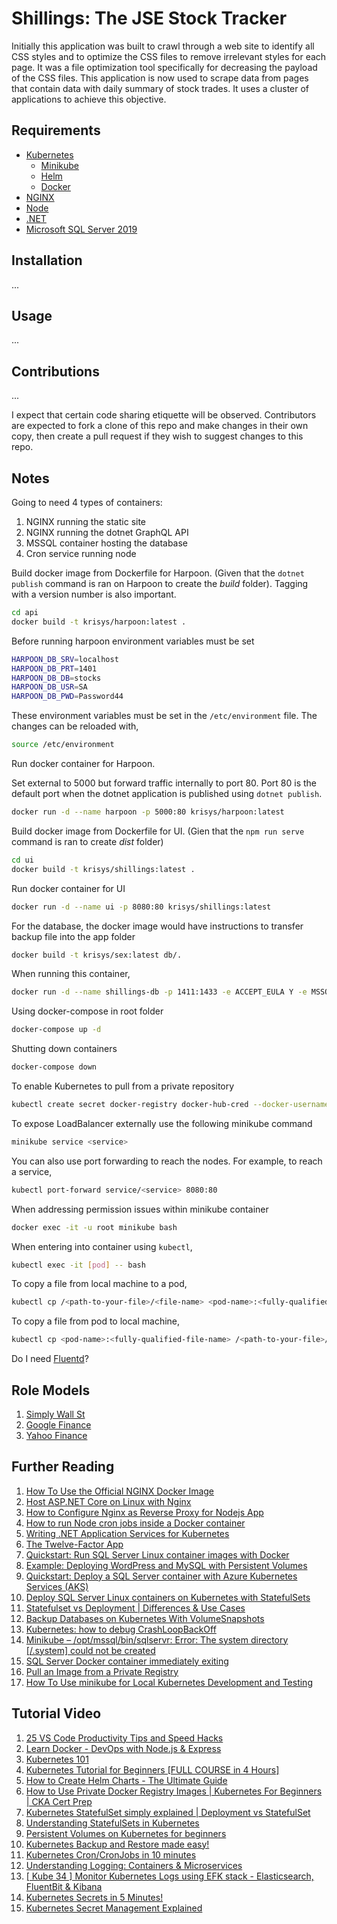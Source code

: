 # Shillings: The JSE Stock Tracker

Initially this application was built to crawl through a web site to identify all CSS styles and to optimize the CSS files to remove irrelevant styles for each page. It was a file optimization tool specifically for decreasing the payload of the CSS files. This application is now used to scrape data from pages that contain data with daily summary of stock trades. It uses a cluster of applications to achieve this objective.

## Requirements

 - [Kubernetes](https://kubernetes.io/)
   - [Minikube](https://minikube.sigs.k8s.io/docs/)
   - [Helm](https://helm.sh/)
   - [Docker](https://www.docker.com/)
 - [NGINX](https://www.nginx.com/)
 - [Node](https://nodejs.org/en/)
 - [.NET](https://dotnet.microsoft.com/)
 - [Microsoft SQL Server 2019](https://www.microsoft.com/en-us/sql-server/sql-server-2019)

## Installation

...

## Usage

...

## Contributions

...

I expect that certain code sharing etiquette will be observed. Contributors are expected to fork a clone of this repo and make changes in their own copy, then create a pull request if they wish to suggest changes to this repo.

## Notes

Going to need 4 types of containers:
1. NGINX running the static site
2. NGINX running the dotnet GraphQL API
3. MSSQL container hosting the database
4. Cron service running node

Build docker image from Dockerfile for Harpoon. (Given that the `dotnet publish` command is ran on Harpoon to create the _build_ folder). Tagging with a version number is also important.

```bash
cd api
docker build -t krisys/harpoon:latest .
```
Before running harpoon environment variables must be set

```bash
HARPOON_DB_SRV=localhost
HARPOON_DB_PRT=1401
HARPOON_DB_DB=stocks
HARPOON_DB_USR=SA
HARPOON_DB_PWD=Password44
```

These environment variables must be set in the `/etc/environment` file. The changes can be reloaded with,

```bash
source /etc/environment
```

Run docker container for Harpoon.

Set external to 5000 but forward traffic internally to port 80. Port 80 is the default port when the dotnet application is published using `dotnet publish`.

```bash
docker run -d --name harpoon -p 5000:80 krisys/harpoon:latest
```

Build docker image from Dockerfile for UI. (Gien that the `npm run serve` command is ran to create _dist_ folder)

```bash
cd ui
docker build -t krisys/shillings:latest .
```

Run docker container for UI

```bash
docker run -d --name ui -p 8080:80 krisys/shillings:latest
```

For the database, the docker image would have instructions to transfer backup file into the app folder

```bash
docker build -t krisys/sex:latest db/.
```

When running this container, 

```bash
docker run -d --name shillings-db -p 1411:1433 -e ACCEPT_EULA Y -e MSSQL_SA_PASSWORD Password44
```

Using docker-compose in root folder

```bash
docker-compose up -d
```

Shutting down containers

```bash
docker-compose down
```

To enable Kubernetes to pull from a private repository

```bash
kubectl create secret docker-registry docker-hub-cred --docker-username=<username> --docker-password=<password> --docker-email=<email>
```

To expose LoadBalancer externally use the following minikube command

```bash
minikube service <service>
```

You can also use port forwarding to reach the nodes. For example, to reach a service,

```bash
kubectl port-forward service/<service> 8080:80
```

When addressing permission issues within minikube container

```bash
docker exec -it -u root minikube bash
```

When entering into container using `kubectl`,

```bash
kubectl exec -it [pod] -- bash
```

To copy a file from local machine to a pod,

```bash
kubectl cp /<path-to-your-file>/<file-name> <pod-name>:<fully-qualified-file-name> -c <container-name>
```

To copy a file from pod to local machine,

```bash
kubectl cp <pod-name>:<fully-qualified-file-name> /<path-to-your-file>/<file-name> -c <container-name>
```

Do I need [Fluentd](https://docs.fluentd.org/)?

## Role Models
1. [Simply Wall St](https://simplywall.st/)
2. [Google Finance](https://www.google.com/finance/)
3. [Yahoo Finance](https://finance.yahoo.com/)

## Further Reading

1. [How To Use the Official NGINX Docker Image](https://www.docker.com/blog/how-to-use-the-official-nginx-docker-image/)
2. [Host ASP.NET Core on Linux with Nginx](https://learn.microsoft.com/en-us/aspnet/core/host-and-deploy/linux-nginx?view=aspnetcore-7.0&tabs=linux-ubuntu)
3. [How to Configure Nginx as Reverse Proxy for Nodejs App](https://www.tecmint.com/nginx-as-reverse-proxy-for-nodejs-app/)
4. [How to run Node cron jobs inside a Docker container](https://www.tddapps.com/2016/05/05/how-to-run-node-cron-jobs-in-a-docker-container/)
5. [Writing .NET Application Services for Kubernetes](https://mikehadlow.com/posts/2022-06-24-writing-dotnet-services-for-kubernetes/)
6. [The Twelve-Factor App](https://12factor.net/)
7. [Quickstart: Run SQL Server Linux container images with Docker](https://learn.microsoft.com/en-us/sql/linux/quickstart-install-connect-docker?view=sql-server-ver16&pivots=cs1-bash)
8. [Example: Deploying WordPress and MySQL with Persistent Volumes](https://kubernetes.io/docs/tutorials/stateful-application/mysql-wordpress-persistent-volume/)
9. [Quickstart: Deploy a SQL Server container with Azure Kubernetes Services (AKS)](https://learn.microsoft.com/en-us/sql/linux/quickstart-sql-server-containers-kubernetes?view=sql-server-ver16)
10. [Deploy SQL Server Linux containers on Kubernetes with StatefulSets](https://learn.microsoft.com/en-us/sql/linux/sql-server-linux-kubernetes-best-practices-statefulsets?view=sql-server-ver16)
11. [Statefulset vs Deployment | Differences & Use Cases](https://www.containiq.com/post/statefulset-vs-deployment#:~:text=A%20StatefulSet%20is%20better%20suited,servers%20like%20Nginx%20and%20Apache.)
12. [Backup Databases on Kubernetes With VolumeSnapshots](https://www.percona.com/blog/backup-databases-on-kubernetes-with-volumesnapshots/)
13. [Kubernetes: how to debug CrashLoopBackOff](https://stackoverflow.com/questions/44673957/kubernetes-how-to-debug-crashloopbackoff)
14. [Minikube – /opt/mssql/bin/sqlservr: Error: The system directory [/.system] could not be created](https://mycsharpdeveloper.wordpress.com/2022/10/30/minikube-opt-mssql-bin-sqlservr-error-the-system-directory-system-could-not-be-created/)
15. [SQL Server Docker container immediately exiting](https://stackoverflow.com/questions/72383490/sql-server-docker-container-immediately-exiting)
16. [Pull an Image from a Private Registry](https://kubernetes.io/docs/tasks/configure-pod-container/pull-image-private-registry/)
17. [How To Use minikube for Local Kubernetes Development and Testing](https://www.digitalocean.com/community/tutorials/how-to-use-minikube-for-local-kubernetes-development-and-testing)

## Tutorial Video

1. [25 VS Code Productivity Tips and Speed Hacks](https://youtu.be/ifTF3ags0XI)
2. [Learn Docker - DevOps with Node.js & Express](https://youtu.be/9zUHg7xjIqQ)
3. [Kubernetes 101](https://www.youtube.com/playlist?list=PL2_OBreMn7FoYmfx27iSwocotjiikS5BD)
4. [Kubernetes Tutorial for Beginners [FULL COURSE in 4 Hours]](https://youtu.be/X48VuDVv0do)
5. [How to Create Helm Charts - The Ultimate Guide](https://youtu.be/jUYNS90nq8U)
6. [How to Use Private Docker Registry Images | Kubernetes For Beginners | CKA Cert Prep](https://youtu.be/xYk6qCyXOY4)
7. [Kubernetes StatefulSet simply explained | Deployment vs StatefulSet](https://youtu.be/pPQKAR1pA9U)
8. [Understanding StatefulSets in Kubernetes](https://youtu.be/zj6r_EEhv6s)
9. [Persistent Volumes on Kubernetes for beginners](https://youtu.be/ZxC6FwEc9WQ)
10. [Kubernetes Backup and Restore made easy!](https://youtu.be/01qcYSck1c4)
11. [Kubernetes Cron/CronJobs in 10 minutes](https://youtu.be/PUhqw0laR3A)
12. [Understanding Logging: Containers & Microservices](https://youtu.be/MMVdkzeQ848)
13. [[ Kube 34 ] Monitor Kubernetes Logs using EFK stack - Elasticsearch, FluentBit & Kibana](https://youtu.be/8nWh1GLd7nY)
14. [Kubernetes Secrets in 5 Minutes!](https://youtu.be/cQAEK9PBY8U)
15. [Kubernetes Secret Management Explained](https://youtu.be/o36yTfGDmZ0)